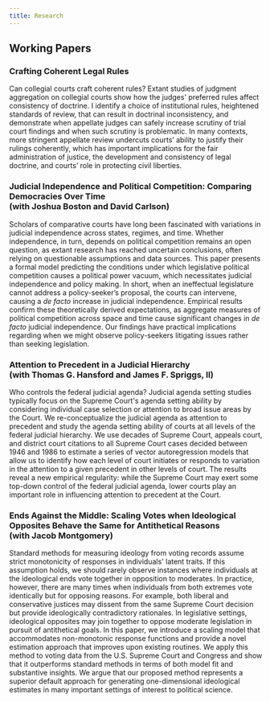 ```yaml
---
title: Research
---
```


## Working Papers

### Crafting Coherent Legal Rules

Can collegial courts craft coherent rules? Extant studies of judgment aggregation on collegial courts show how the judges' preferred rules affect consistency of doctrine. I identify a choice of institutional rules, heightened standards of review, that can result in doctrinal inconsistency, and demonstrate when appellate judges can safely increase scrutiny of trial court findings and when such scrutiny is problematic. In many contexts, more stringent appellate review undercuts courts’ ability to justify their rulings coherently, which has important implications for the fair administration of justice, the development and consistency of legal doctrine, and courts’ role in protecting civil liberties.

### Judicial Independence and Political Competition: Comparing Democracies Over Time <br/> (with Joshua Boston and David Carlson)

Scholars of comparative courts have long been fascinated with variations in judicial independence across states, regimes, and time. Whether independence, in turn, depends on political competition remains an open question, as extant research has reached uncertain conclusions, often relying on questionable assumptions and data sources. This paper presents a formal model predicting the conditions under which legislative political competition causes a political power vacuum, which necessitates judicial independence and policy making. In short, when an ineffectual legislature cannot address a policy-seeker’s proposal, the courts can intervene, causing a *de facto* increase in judicial independence. Empirical results confirm these theoretically derived expectations, as aggregate measures of political competition across space and time cause significant changes in *de facto* judicial independence. Our findings have practical implications regarding when we might observe policy-seekers litigating issues rather than seeking legislation.

### Attention to Precedent in a Judicial Hierarchy <br/> (with Thomas G. Hansford and James F. Spriggs, II)

Who controls the federal judicial agenda? Judicial agenda setting studies typically focus on the Supreme Court's agenda setting ability by considering individual case selection or attention to broad issue areas by the Court. We re-conceptualize the judicial agenda as attention to precedent and study the agenda setting ability of courts at all levels of the federal judicial hierarchy. We use decades of Supreme Court, appeals court, and district court citations to all Supreme Court cases decided between 1946 and 1986 to estimate a series of vector autoregression models that allow us to identify how each level of court initiates or responds to variation in the attention to a given precedent in other levels of court. The results reveal a new empirical regularity: while the Supreme Court may exert some top-down control of the federal judicial agenda, lower courts play an important role in influencing attention to precedent at the Court.

### Ends Against the Middle: Scaling Votes when Ideological Opposites Behave the Same for Antithetical Reasons <br/> (with Jacob Montgomery)

Standard methods for measuring ideology from voting records assume strict monotonicity of responses in individuals' latent traits. If this assumption holds, we should rarely observe instances where individuals at the ideological ends vote together in opposition to moderates. In practice, however, there are many times when individuals from both extremes vote identically but for opposing reasons. For example, both liberal and conservative justices may dissent from the same Supreme Court decision but provide ideologically contradictory rationales. In legislative settings, ideological opposites may join together to oppose moderate legislation in pursuit of antithetical goals. In this paper, we introduce a scaling model that accommodates non-monotonic response functions and provide a novel estimation approach that improves upon existing routines. We apply this method to voting data from the U.S. Supreme Court and Congress and show that it outperforms standard methods in terms of both model fit and substantive insights. We argue that our proposed method represents a superior default approach for generating one-dimensional ideological estimates in many important settings of interest to political science.

